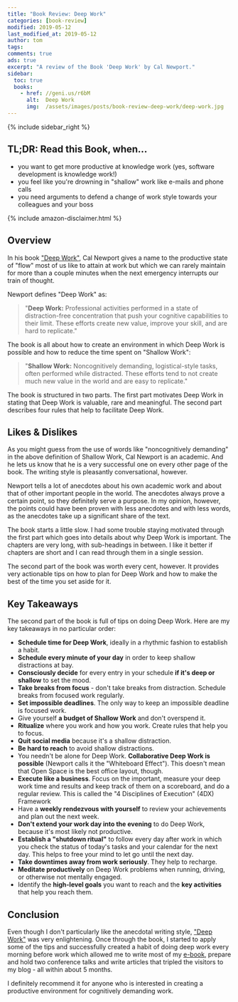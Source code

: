 ```yaml
---
title: "Book Review: Deep Work"
categories: [book-review]
modified: 2019-05-12
last_modified_at: 2019-05-12
author: tom
tags: 
comments: true
ads: true
excerpt: "A review of the Book 'Deep Work' by Cal Newport."
sidebar:
  toc: true
  books:
    - href: //geni.us/r6bM
      alt:  Deep Work
      img:  /assets/images/posts/book-review-deep-work/deep-work.jpg
---
```


{% include sidebar_right %}

## TL;DR: Read this Book, when...

* you want to get more productive at knowledge work (yes, software development is knowledge work!)
* you feel like you're drowning in "shallow" work like e-mails and phone calls
* you need arguments to defend a change of work style towards your colleagues and your boss

{% include amazon-disclaimer.html %}

## Overview

In his book ["Deep Work"](//geni.us/r6bM), Cal Newport gives a name to the productive state of "flow" most of us
like to attain at work but which we can rarely maintain for more than a couple minutes when
the next emergency interrupts our train of thought.

Newport defines "Deep Work" as: 

 > "**Deep Work:** Professional activities performed in a state of distraction-free concentration 
 > that push your cognitive capabilities to their limit. These efforts create new value,
 > improve your skill, and are hard to replicate."
 
The book is all about how to create an environment in which Deep Work is possible and
how to reduce the time spent on "Shallow Work":

 > "**Shallow Work:** Noncognitively demanding, logistical-style tasks, often performed
 > while distracted. These efforts tend to not create much new value in the world and
 > are easy to replicate."   

The book is structured in two parts. The first part motivates Deep Work in stating
that Deep Work is valuable, rare and meaningful. The second part describes four rules
that help to facilitate Deep Work. 

## Likes & Dislikes

As you might guess from the use of words like "noncognitively demanding" in the 
above definition of Shallow Work, Cal Newport is an academic. And he lets us know
that he is a very successful one on every other page of the book. The writing style
is pleasantly conversational, however. 

Newport tells a lot
of anecdotes about his own academic work and about that of other important people in
the world. The anecdotes always prove a certain point, so they definitely serve a purpose.
In my opinion, however, the points could have been proven with less anecdotes and with less words,
as the anecdotes take up a significant share of the text. 

The book starts a little slow. I had some trouble staying motivated through the first part
which goes into details about why Deep Work is important. The chapters are very long, with sub-headings in between. I like
it better if chapters are short and I can read through them in a single session. 

The second part of the book was worth every cent, however. It provides very actionable
tips on how to plan for Deep Work and how to make the best of the time you set
aside for it.

## Key Takeaways

The second part of the book is full of tips on doing Deep Work. Here are my key takeaways in no particular order: 

* **Schedule time for Deep Work**, ideally in a rhythmic fashion to establish a habit.
* **Schedule every minute of your day** in order to keep shallow distractions at bay.
* **Consciously decide** for every entry in your schedule **if it's deep or shallow** to set the mood.
* **Take breaks from focus** - don't take breaks from distraction. Schedule breaks from focused work regularly.
* **Set impossible deadlines**. The only way to keep an impossible deadline is focused work.
* Give yourself **a budget of Shallow Work** and don't overspend it.
* **Ritualize** where you work and how you work. Create rules that help you to focus.
* **Quit social media** because it's a shallow distraction.
* **Be hard to reach** to avoid shallow distractions.
* You needn't be alone for Deep Work. **Collaborative Deep Work is possible** (Newport calls it the "Whiteboard Effect").
  This doesn't mean that Open Space is the best office layout, though.
* **Execute like a business**. Focus on the important, measure your deep work time and results and keep track of them on a 
  scoreboard, and do a regular review. This is called the "4 Disciplines of Execution" (4DX) Framework
* Have a **weekly rendezvous with yourself** to review your achievements and plan out the next week. 
* **Don't extend your work day into the evening** to do Deep Work, because it's most likely not productive.
* **Establish a "shutdown ritual"** to follow every day after work in which you check the 
  status of today's tasks and your calendar for the next day. This helps to free your mind
  to let go until the next day.  
* **Take downtimes away from work seriously**. They help to recharge. 
* **Meditate productively** on Deep Work problems when running, driving, or otherwise not mentally engaged.
* Identify the **high-level goals** you want to reach and the **key activities** that help you reach them.

## Conclusion

Even though I don't particularly like the anecdotal writing style, ["Deep Work"](//geni.us/r6bM) was very enlightening.
Once through the book, I started to apply some of the tips and successfully created a habit
of doing deep work every morning before work which allowed me to write most of my 
[e-book](https://leanpub.com/get-your-hands-dirty-on-clean-architecture), prepare
and hold two conference talks and write articles that tripled the 
visitors to my blog - all within about 5 months.  

I definitely recommend it for anyone who is interested in creating a 
productive environment for cognitively demanding work. 



